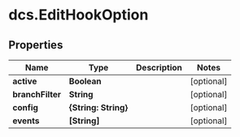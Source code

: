 # dcs.EditHookOption

## Properties
Name | Type | Description | Notes
------------ | ------------- | ------------- | -------------
**active** | **Boolean** |  | [optional] 
**branchFilter** | **String** |  | [optional] 
**config** | **{String: String}** |  | [optional] 
**events** | **[String]** |  | [optional] 
